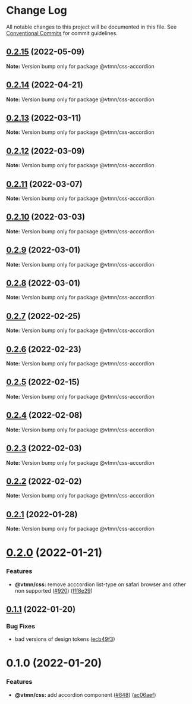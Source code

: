 # Change Log

All notable changes to this project will be documented in this file.
See [Conventional Commits](https://conventionalcommits.org) for commit guidelines.

## [0.2.15](https://github.com/Decathlon/vitamin-web/compare/@vtmn/css-accordion@0.2.14...@vtmn/css-accordion@0.2.15) (2022-05-09)

**Note:** Version bump only for package @vtmn/css-accordion





## [0.2.14](https://github.com/Decathlon/vitamin-web/compare/@vtmn/css-accordion@0.2.13...@vtmn/css-accordion@0.2.14) (2022-04-21)

**Note:** Version bump only for package @vtmn/css-accordion





## [0.2.13](https://github.com/Decathlon/vitamin-web/compare/@vtmn/css-accordion@0.2.12...@vtmn/css-accordion@0.2.13) (2022-03-11)

**Note:** Version bump only for package @vtmn/css-accordion





## [0.2.12](https://github.com/Decathlon/vitamin-web/compare/@vtmn/css-accordion@0.2.11...@vtmn/css-accordion@0.2.12) (2022-03-09)

**Note:** Version bump only for package @vtmn/css-accordion





## [0.2.11](https://github.com/Decathlon/vitamin-web/compare/@vtmn/css-accordion@0.2.10...@vtmn/css-accordion@0.2.11) (2022-03-07)

**Note:** Version bump only for package @vtmn/css-accordion





## [0.2.10](https://github.com/Decathlon/vitamin-web/compare/@vtmn/css-accordion@0.2.9...@vtmn/css-accordion@0.2.10) (2022-03-03)

**Note:** Version bump only for package @vtmn/css-accordion





## [0.2.9](https://github.com/Decathlon/vitamin-web/compare/@vtmn/css-accordion@0.2.8...@vtmn/css-accordion@0.2.9) (2022-03-01)

**Note:** Version bump only for package @vtmn/css-accordion





## [0.2.8](https://github.com/Decathlon/vitamin-web/compare/@vtmn/css-accordion@0.2.7...@vtmn/css-accordion@0.2.8) (2022-03-01)

**Note:** Version bump only for package @vtmn/css-accordion





## [0.2.7](https://github.com/Decathlon/vitamin-web/compare/@vtmn/css-accordion@0.2.6...@vtmn/css-accordion@0.2.7) (2022-02-25)

**Note:** Version bump only for package @vtmn/css-accordion





## [0.2.6](https://github.com/Decathlon/vitamin-web/compare/@vtmn/css-accordion@0.2.5...@vtmn/css-accordion@0.2.6) (2022-02-23)

**Note:** Version bump only for package @vtmn/css-accordion





## [0.2.5](https://github.com/Decathlon/vitamin-web/compare/@vtmn/css-accordion@0.2.4...@vtmn/css-accordion@0.2.5) (2022-02-15)

**Note:** Version bump only for package @vtmn/css-accordion





## [0.2.4](https://github.com/Decathlon/vitamin-web/compare/@vtmn/css-accordion@0.2.3...@vtmn/css-accordion@0.2.4) (2022-02-08)

**Note:** Version bump only for package @vtmn/css-accordion





## [0.2.3](https://github.com/Decathlon/vitamin-web/compare/@vtmn/css-accordion@0.2.2...@vtmn/css-accordion@0.2.3) (2022-02-03)

**Note:** Version bump only for package @vtmn/css-accordion





## [0.2.2](https://github.com/Decathlon/vitamin-web/compare/@vtmn/css-accordion@0.2.1...@vtmn/css-accordion@0.2.2) (2022-02-02)

**Note:** Version bump only for package @vtmn/css-accordion





## [0.2.1](https://github.com/Decathlon/vitamin-web/compare/@vtmn/css-accordion@0.2.0...@vtmn/css-accordion@0.2.1) (2022-01-28)

**Note:** Version bump only for package @vtmn/css-accordion





# [0.2.0](https://github.com/Decathlon/vitamin-web/compare/@vtmn/css-accordion@0.1.1...@vtmn/css-accordion@0.2.0) (2022-01-21)


### Features

* **@vtmn/css:** remove acccordion list-type on safari browser and other non supported ([#920](https://github.com/Decathlon/vitamin-web/issues/920)) ([fff8e29](https://github.com/Decathlon/vitamin-web/commit/fff8e2913766fbd8eb82d8ad1d4b33455195119c))





## [0.1.1](https://github.com/Decathlon/vitamin-web/compare/@vtmn/css-accordion@0.1.0...@vtmn/css-accordion@0.1.1) (2022-01-20)


### Bug Fixes

* bad versions of design tokens ([ecb49f3](https://github.com/Decathlon/vitamin-web/commit/ecb49f3d1e672cb3ba78c23dc64fd899ea4a08c1))





# 0.1.0 (2022-01-20)


### Features

* **@vtmn/css:** add accordion component ([#848](https://github.com/Decathlon/vitamin-web/issues/848)) ([ac06aef](https://github.com/Decathlon/vitamin-web/commit/ac06aefac5a4d33e76049303a78fcfb5014c3bcf))
